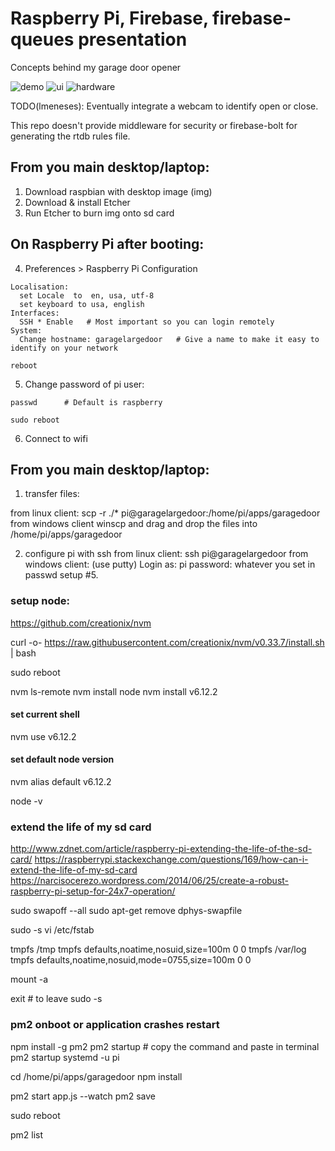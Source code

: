 # Raspberry Pi, Firebase, firebase-queues presentation
Concepts behind my garage door opener

![demo](https://raw.github.com/leblancmeneses/presentation-raspberrypi-firebase/master/demo.jpg)
![ui](https://raw.github.com/leblancmeneses/presentation-raspberrypi-firebase/master/running-on-cloud/web-angular-debounce/ui.png)
![hardware](https://raw.github.com/leblancmeneses/presentation-raspberrypi-firebase/master/firebase-queues-running-on-pi/hardware.jpg)


TODO(lmeneses): Eventually integrate a webcam to identify open or close.

This repo doesn't provide middleware for security or firebase-bolt for generating the rtdb rules file.


## From you main desktop/laptop:
1) Download raspbian with desktop image (img)
2) Download & install Etcher
3) Run Etcher to burn img onto sd card

## On Raspberry Pi after booting:
4) Preferences > Raspberry Pi Configuration
```
Localisation:
  set Locale  to  en, usa, utf-8
  set keyboard to usa, english
Interfaces:
  SSH * Enable   # Most important so you can login remotely
System:
  Change hostname: garagelargedoor   # Give a name to make it easy to identify on your network

reboot
```

5) Change password of pi user:
```
passwd      # Default is raspberry

sudo reboot
```
6) Connect to wifi


## From you main desktop/laptop:
1) transfer files:

from linux client:
  scp -r ./* pi@garagelargedoor:/home/pi/apps/garagedoor
from windows client
  winscp and drag and drop the files into /home/pi/apps/garagedoor

2) configure pi with ssh
from linux client:
  ssh pi@garagelargedoor
from windows client: (use putty)
  Login as: pi
  password: whatever you set in passwd setup #5.




### setup node:
https://github.com/creationix/nvm

curl -o- https://raw.githubusercontent.com/creationix/nvm/v0.33.7/install.sh | bash

sudo reboot

nvm ls-remote
nvm install node
nvm install v6.12.2

#### set current shell
nvm use v6.12.2

#### set default node version 
nvm alias default v6.12.2

node -v


### extend the life of my sd card
http://www.zdnet.com/article/raspberry-pi-extending-the-life-of-the-sd-card/
https://raspberrypi.stackexchange.com/questions/169/how-can-i-extend-the-life-of-my-sd-card
https://narcisocerezo.wordpress.com/2014/06/25/create-a-robust-raspberry-pi-setup-for-24x7-operation/

sudo swapoff --all
sudo apt-get remove dphys-swapfile


sudo -s
vi /etc/fstab

tmpfs   /tmp    tmpfs    defaults,noatime,nosuid,size=100m    0 0
tmpfs   /var/log    tmpfs    defaults,noatime,nosuid,mode=0755,size=100m    0 0


mount -a

exit   # to leave sudo -s

### pm2 onboot or application crashes restart 
npm install -g pm2
pm2 startup # copy the command and paste in terminal
pm2 startup systemd -u pi

cd /home/pi/apps/garagedoor
npm install


pm2 start app.js --watch
pm2 save

sudo reboot

pm2 list



